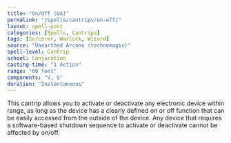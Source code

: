 ```yaml
---
title: "On/Off (UA)"
permalink: "/spells/cantrips/on-off/"
layout: spell-post
categories: [Spells, Cantrips]
tags: [Sorcerer, Warlock, Wizard]
source: "Unearthed Arcana (technomagic)"
spell-level: Cantrip
school: Conjuration
casting-time: "1 Action"
range: "60 feet"
components: "V, S"
duration: "Instantaneous"
---
```


This cantrip allows you to activate or deactivate any electronic device within range, as long as the device has a clearly defined on or off function that can be easily accessed from the outside of the device. Any device that requires a software-based shutdown sequence to activate or deactivate cannot be affected by on/off.